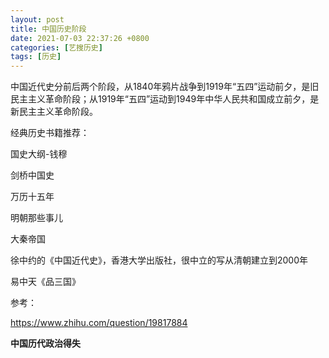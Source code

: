 ```yaml
---
layout: post
title: 中国历史阶段
date: 2021-07-03 22:37:26 +0800
categories: [艺搜历史]
tags: [历史]
---
```


中国近代史分前后两个阶段，从1840年鸦片战争到1919年“五四”运动前夕，是旧民主主义革命阶段；从1919年“五四”运动到1949年中华人民共和国成立前夕，是新民主主义革命阶段。



经典历史书籍推荐：

国史大纲-钱穆

剑桥中国史

万历十五年

明朝那些事儿

大秦帝国

徐中约的《中国近代史》，香港大学出版社，很中立的写从清朝建立到2000年

易中天《品三国》



参考：

https://www.zhihu.com/question/19817884

**中国历代政治得失**

